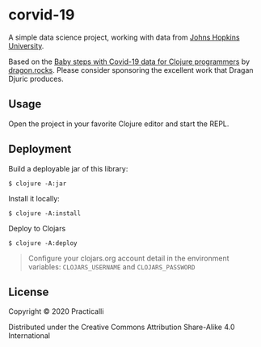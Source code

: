 # corvid-19
A simple data science project, working with data from [Johns Hopkins University](https://github.com/CSSEGISandData/COVID-19).

Based on the [Baby steps with Covid-19 data for Clojure programmers](https://dragan.rocks/articles/20/Corona-1-Baby-steps-with-Covid-19-for-programmers)  by [dragon.rocks](https://dragan.rocks/articles/20/Corona-1-Baby-steps-with-Covid-19-for-programmers).  Please consider sponsoring the excellent work that Dragan Djuric produces.

## Usage
Open the project in your favorite Clojure editor and start the REPL.

## Deployment
Build a deployable jar of this library:

    $ clojure -A:jar

Install it locally:

    $ clojure -A:install

Deploy to Clojars

    $ clojure -A:deploy

> Configure your clojars.org account detail in the environment variables:
> `CLOJARS_USERNAME` and `CLOJARS_PASSWORD`

## License

Copyright © 2020 Practicalli

Distributed under the Creative Commons Attribution Share-Alike 4.0 International
